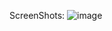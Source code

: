 



ScreenShots:
![image](https://github.com/user-attachments/assets/69c020ac-27c5-4b9d-8d49-a04813dbb967)

